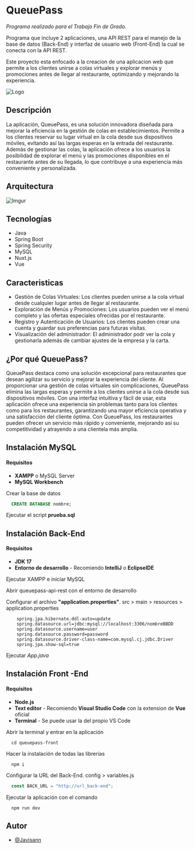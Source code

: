 
# QueuePass

*Programa realizado para el Trabajo Fin de Grado.*

Programa que incluye 2 aplicaciones, una API REST para el manejo de la base de datos (Back-End) y interfaz de usuario web (Front-End) la cual se conecta con la API REST.

Este proyecto esta enfocado a la creacion de una aplicacion web que permite a los clientes unirse a colas virtuales y explorar menús y promociones antes de llegar al restaurante, optimizando y mejorando la experiencia.

![Logo](https://dev-to-uploads.s3.amazonaws.com/uploads/articles/th5xamgrr6se0x5ro4g6.png)

## Descripción

La aplicación, QueuePass, es una solución innovadora diseñada para mejorar la eficiencia en la gestión de colas en establecimientos. Permite a los clientes reservar su lugar virtual en la cola desde sus dispositivos móviles, evitando así las largas esperas en la entrada del restaurante. Además de gestionar las colas, la aplicación ofrece a los usuarios la posibilidad de explorar el menú y las promociones disponibles en el restaurante antes de su llegada, lo que contribuye a una experiencia más conveniente y personalizada.

## Arquitectura

![Imgur](https://imgur.com/868WYrN.png)

## Tecnologías

- Java
- Spring Boot
- Spring Security
- MySQL
- Nuxt.js
- Vue
  
## Caracteristicas

- Gestión de Colas Virtuales: Los clientes pueden unirse a la cola virtual desde cualquier lugar antes de llegar al restaurante.
- Exploración de Menús y Promociones: Los usuarios pueden ver el menú completo y las ofertas especiales ofrecidas por el restaurante.
- Registro y Autenticación de Usuarios: Los clientes pueden crear una cuenta y guardar sus preferencias para futuras visitas.
- Visualización del administrador: El administrador podr ver la cola y gestionarla además de cambiar ajustes de la empresa y la carta.


## ¿Por qué QueuePass?

QueuePass destaca como una solución excepcional para restaurantes que desean agilizar su servicio y mejorar la experiencia del cliente. Al proporcionar una gestión de colas virtuales sin complicaciones, QueuePass elimina las largas esperas y permite a los clientes unirse a la cola desde sus dispositivos móviles. Con una interfaz intuitiva y fácil de usar, esta aplicación ofrece una experiencia sin problemas tanto para los clientes como para los restaurantes, garantizando una mayor eficiencia operativa y una satisfacción del cliente óptima. Con QueuePass, los restaurantes pueden ofrecer un servicio más rápido y conveniente, mejorando así su competitividad y atrayendo a una clientela más amplia.


## Instalación MySQL

#### Requisitos

- **XAMPP** o MySQL Server
- **MySQL Workbench**

Crear la base de datos
```sql
  CREATE DATABASE nombre;
```
Ejecutar el script **prueba.sql**

## Instalación Back-End

#### Requisitos

- **JDK 17**
- **Entorno de desarrollo** - Recomiendo **IntelliJ** o **EclipseIDE**

Ejecutar XAMPP e iniciar MySQL

Abrir queuepass-api-rest con el entorno de desarrollo

Configurar el archivo **"application.properties"**. src > main > resources > application.properties

```terminal
    spring.jpa.hibernate.ddl-auto=update
    spring.datasource.url=jdbc:mysql://localhost:3306/nombreBBDD
    spring.datasource.username=user
    spring.datasource.password=password
    spring.datasource.driver-class-name=com.mysql.cj.jdbc.Driver
    spring.jpa.show-sql=true
```
Ejecutar *App.java*

## Instalación Front -End

#### Requisitos

- **Node.js**
- **Text editor** - Recomiendo **Visual Studio Code** con la extension de **Vue** oficial
- **Terminal** - Se puede usar la del propio VS Code

Abrir la terminal y entrar en la aplicación
```terminal
  cd queuepass-front
```

Hacer la instalación de todas las librerias
```npm
  npm i
```

Configurar la URL del Back-End. config > variables.js
```javascript
  const BACK_URL = "http://url_back-end";
```

Ejecutar la aplicación con el comando
```npm
  npm run dev
```
## Autor

- [@Javisann](https://github.com/Javisann)


